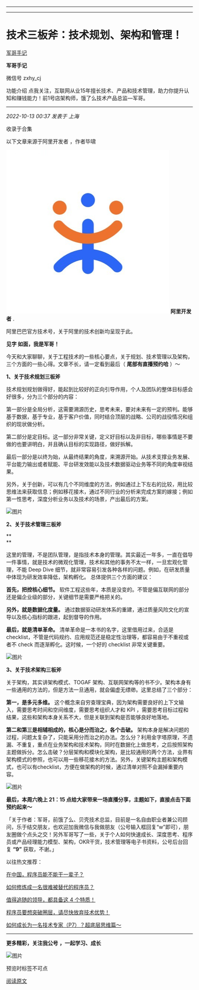 ----------------------------------------
----------------------------------------
#  技术三板斧：技术规划、架构和管理！

[ 军哥手记 ](javascript:void\(0\);)

**军哥手记** ![]()

微信号 zxhy_cj

功能介绍 点我关注，互联网从业15年擅长技术、产品和技术管理，助力你提升认知和赚钱能力！前1号店架构师，饿了么技术产品总监—军哥。

____

_2022-10-13 00:37_ _发表于 上海_

收录于合集

以下文章来源于阿里开发者 ，作者毕啸

![](images/0)
**阿里开发者** .

阿里巴巴官方技术号，关于阿里的技术创新均呈现于此。

**见字 如面，我是军哥！**

  

今天和大家聊聊，关于工程技术的一些核心要点，关于规划、技术管理以及架构，三个方面的一些心得。文章不长，请一定看到最后（ **尾部有直播预约哈** ）～

**1、关于技术规划三板斧**

技术规划规划做得好，能起到比较好的正向引导作用，个人及团队的整体目标感会好很多，分为三个部分的内容：

  

第一部分是全局分析，这需要溯源历史，思考未来，要对未来有一定的预判。能够基于数据，基于专业，基于客户价值，同时结合顶层的战略、公司的战役情况和组织的现状做分析。

  

第二部分是定目标。这一部分非常关键，定义好目标以及非目标，哪些事情是不要做的也要讲明白，并且确认目标的实现路径，做好拆解。

  

最后一部分是以终为始，从最终结果的角度，来溯源开始。从技术支撑业务发展、平台能力输出或者赋能、平台研发效能以及技术数据驱动业务等不同的角度审视结果。

  

另外，关于创新，可以有几个不同维度的方法，例如通过上下左右的比较，用比较思维法来获取信息；例如移花接木，通过不同行业的分析来完成方案的嫁接；例如第一性思考，深度分析业务以及技术的场景，产出最后的方案。

![图片](https://mmbiz.qpic.cn/mmbiz_png/LwZPmXjm4Wwp9YCfLkWmGjVIEONmUqibCJ1icv4y5lJp4sGjMnswiafRmVAZ3bfQpNRWc6Xrf9uAPvLibOrkyNUqFQ/640?wx_fmt=jpeg)

  

**2、关于技术管理三板斧**

 **  
**

这里的管理，不是团队管理，是指技术本身的管理。其实最近一年多，一直在倡导一件事情，就是技术的微观化管理，技术和其他的事务不太一样，一旦宏观化管理，不能
Deep Dive 细节，就非常容易引发各种各样的问题。例如，在研发质量中体现为研发效率降低，架构孵化。 总体提供三个方面的建议：

  

 **首先，把控核心细节。** 软件工程这些年，本质是没变的。不管是偏互联网的部分还是偏企业级的部分，关键细节是需要严格把关的。

  

 **另外，就是数据化度量。** 通过数据驱动研发体系的重建，通过质量风险文化的宣导以及核心指标的跟进，起到督导的作用。

  

 **最后，就是清单革命。** 清单革命是一本书的名字，这里借用过来，合适是
checklist，不管是代码规约、应用规范还是稳定性治理等，都容易由于不重视或者不 check 而逐渐孵化。这时候，一个好的 checklist
非常关键重要。

![图片](https://mmbiz.qpic.cn/mmbiz_png/LwZPmXjm4Wwp9YCfLkWmGjVIEONmUqibCYO4LibzOUC8a7J56a2HzERZPe6Dx3eMicibOZJAHtSdwth5YAk28iavIdQ/640?wx_fmt=jpeg)

  

**3、关于技术架构三板斧**

关于架构，其实讲架构模式、TOGAF 架构、互联网架构等的书不少。架构本身有一些通用的方法的，但是方法一旦通用，就会偏虚无缥缈。这里总结了三个部分：

  

 **第一，是多元多维。** 这个概念来自穷查理宝典，因为架构需要良好的上下文输入，需要思考时间和空间维度，需要思考组织人才和 KPI
，需要思考目标过程和结果，这些和架构本身关系不大，但是关联到架构是否能够良好地落地。

  

 **第二和第三是相辅相成的，核心是分而治之，各个击破。**
架构本身是解决问题的过程，问题太复杂了，只能采用分而治之的办法。怎么分？利用金字塔原理，不遗漏、不重复，重点在业务架构和技术架构，同时在数据化上做思考，之后按照架构主题做拆分。怎么击破？分层架构和模块化架构，是比较通用的两个方法，业界有架构模式的参照，也可以用一些移花接木的方法。另外，关键架构主题和架构模式，也可以有checklist，方便在做架构的时候，通过清单对照不会漏掉重要内容。

![图片](https://mmbiz.qpic.cn/mmbiz_png/Z6bicxIx5naJwrQdpS9o3ItcVfV3GBa5C2l4nlrB80JtOrvJkvgyF8wmdgHEvX2xURBGFGKoT5dhWkx11OBrwiag/640?wx_fmt=jpeg)

  

**最后，本周六晚上 21：15 点给大家带来一场直播分享，主题如下，直接点击下面预约起来～**

「关于作者：军哥，前饿了么、贝壳技术总监，目前是一名自由职业者兼公司顾问，乐于结交朋友，也欢迎加我微信与我做朋友（公号输入框回复“w”即可），朋友圈做个点头之交！另外军哥写了一些，关于个人如何快速成长、深度思考、程序员或产品经理能力模型、架构，OKR干货，技术管理等电子书资料，公号后台回复
**“9”** 获取，不谢。」  

以往热文推荐：

[在中国，程序员能不能干一辈子？](http://mp.weixin.qq.com/s?__biz=MzA3MDU2MjM4Ng==&mid=2247496782&idx=1&sn=227ba34d8ed13b82971a232d9d52e01a&chksm=9f385373a84fda652eb3390dd3c244739c4af8d57511cc7d698a1cc1436e37ba380e81bcd18f&scene=21#wechat_redirect)  

[如何修炼成一名很难被替代的程序员？](http://mp.weixin.qq.com/s?__biz=MzA3MDU2MjM4Ng==&mid=2247496780&idx=1&sn=da5a932426cf766039673bf5fb328dec&chksm=9f385371a84fda6751b9006a6c7115fda487ff39f1bcd2c0004eb3657c3de28ccfa6729188e5&scene=21#wechat_redirect)

[值得追随的领导，都具备这 4
个特质！](http://mp.weixin.qq.com/s?__biz=MzA3MDU2MjM4Ng==&mid=2247496580&idx=1&sn=8a4b9b1d6f0a345632cbb98ead9c9aa7&chksm=9f3854b9a84fddaf51b10325beae6581f454313f8493265c62e124c1f15971a7e8f399270007&scene=21#wechat_redirect)

[程序员要想突破圈层，请尽快放弃技术优势！](http://mp.weixin.qq.com/s?__biz=MzA3MDU2MjM4Ng==&mid=2247496537&idx=1&sn=05abd69943d4f562e30298e8d11ac6ff&chksm=9f385464a84fdd728404c0ef6d35ea3738d8680788eb2523f91b24e3859c6a35412bbd9d4eb8&scene=21#wechat_redirect)  

[如何成长为一名技术专家（P7）？超底层思维篇～](http://mp.weixin.qq.com/s?__biz=MzA3MDU2MjM4Ng==&mid=2247496535&idx=1&sn=07b9a8adf717449aacd70b2d1f4348fb&chksm=9f38546aa84fdd7c7e9f297f437452b1f3b2b8d1bd2f7e6b7f84da631c2c66e262d6e4f09376&scene=21#wechat_redirect)

  

* * *

  

 **更多精彩，关注我公号** **，一起学习、成长**

![图片](https://mmbiz.qpic.cn/mmbiz_png/b96CibCt70iaajvl7fD4ZCicMcjhXMp1v6UibM134tIsO1j5yqHyNhh9arj090oAL7zGhRJRq6cFqFOlDZMleLl4pw/640?wx_fmt=png&wxfrom=5&wx_lazy=1&wx_co=1)

预览时标签不可点

[阅读原文](javascript:;)

